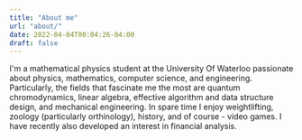 ```yaml
---
title: "About me"
url: "about/"
date: 2022-04-04T00:04:26-04:00
draft: false
---
```


I'm a mathematical physics student at the University Of Waterloo passionate about physics, mathematics, computer science, and engineering. Particularly, the fields that fascinate me the most are quantum chromodynamics, linear algebra, effective algorithm and data structure design, and mechanical engineering. In spare time I enjoy weightlifting, zoology (particularly orthinology), history, and of course - video games. I have recently also developed an interest in financial analysis.